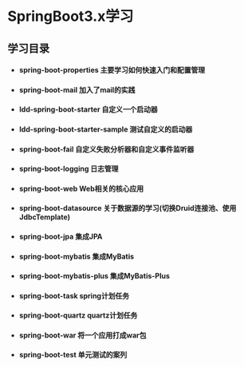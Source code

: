 # SpringBoot3.x学习

## 学习目录

- #### spring-boot-properties			主要学习如何快速入门和配置管理
- #### spring-boot-mail                 加入了mail的实践
- #### ldd-spring-boot-starter          自定义一个启动器
- #### ldd-spring-boot-starter-sample   测试自定义的启动器
- #### spring-boot-fail                 自定义失败分析器和自定义事件监听器
- #### spring-boot-logging              日志管理
- #### spring-boot-web                  Web相关的核心应用
- #### spring-boot-datasource           关于数据源的学习(切换Druid连接池、使用JdbcTemplate)
- #### spring-boot-jpa                  集成JPA
- #### spring-boot-mybatis              集成MyBatis
- #### spring-boot-mybatis-plus         集成MyBatis-Plus
- #### spring-boot-task                 spring计划任务
- #### spring-boot-quartz               quartz计划任务
- #### spring-boot-war                  将一个应用打成war包
- #### spring-boot-test                 单元测试的案列

